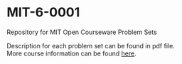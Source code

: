 # MIT-6-0001
Repository for MIT Open Courseware Problem Sets

Description for each problem set can be found in pdf file.
<br>More course information can be found <a href="https://ocw.mit.edu/courses/electrical-engineering-and-computer-science/6-0001-introduction-to-computer-science-and-programming-in-python-fall-2016/assignments/">here</a>.
